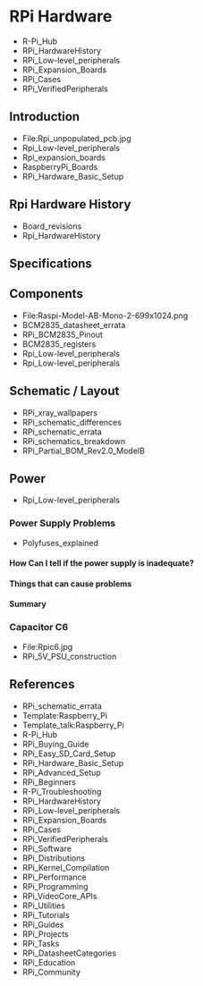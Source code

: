 # RPi Hardware
* R-Pi_Hub
* RPi_HardwareHistory
* RPi_Low-level_peripherals
* RPi_Expansion_Boards
* RPi_Cases
* RPi_VerifiedPeripherals
## Introduction
* File:Rpi_unpopulated_pcb.jpg
* Rpi_Low-level_peripherals
* Rpi_expansion_boards
* RaspberryPi_Boards
* RPi_Hardware_Basic_Setup
## Rpi Hardware History
* Board_revisions
* Rpi_HardwareHistory
## Specifications
## Components
* File:Raspi-Model-AB-Mono-2-699x1024.png
* BCM2835_datasheet_errata
* RPi_BCM2835_Pinout
* BCM2835_registers
* Rpi_Low-level_peripherals
* Rpi_Low-level_peripherals
## Schematic / Layout
* RPi_xray_wallpapers
* RPi_schematic_differences
* RPi_schematic_errata
* RPi_schematics_breakdown
* RPi_Partial_BOM_Rev2.0_ModelB
## Power
* Rpi_Low-level_peripherals
### Power Supply Problems
* Polyfuses_explained
#### How Can I tell if the power supply is inadequate?
#### Things that can cause problems
#### Summary
### Capacitor C6
* File:Rpic6.jpg
* RPi_5V_PSU_construction
## References
* RPi_schematic_errata
* Template:Raspberry_Pi
* Template_talk:Raspberry_Pi
* R-Pi_Hub
* RPi_Buying_Guide
* RPi_Easy_SD_Card_Setup
* RPi_Hardware_Basic_Setup
* RPi_Advanced_Setup
* RPi_Beginners
* R-Pi_Troubleshooting
* RPi_HardwareHistory
* RPi_Low-level_peripherals
* RPi_Expansion_Boards
* RPi_Cases
* RPi_VerifiedPeripherals
* RPi_Software
* RPi_Distributions
* RPi_Kernel_Compilation
* RPi_Performance
* RPi_Programming
* RPi_VideoCore_APIs
* RPi_Utilities
* RPi_Tutorials
* RPi_Guides
* RPi_Projects
* RPi_Tasks
* RPi_DatasheetCategories
* RPi_Education
* RPi_Community
